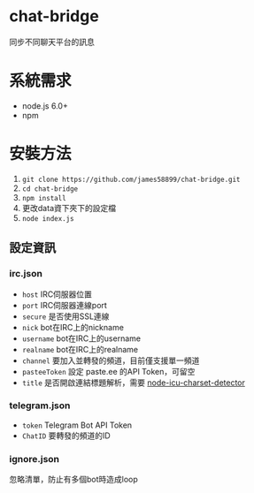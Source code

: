 # chat-bridge
同步不同聊天平台的訊息

# 系統需求

- node.js 6.0+
- npm

# 安裝方法

1. `git clone https://github.com/james58899/chat-bridge.git`
2. `cd chat-bridge`
3. `npm install`
4. 更改data資下夾下的設定檔
5. `node index.js`

## 設定資訊

### irc.json
* `host` IRC伺服器位置
* `port` IRC伺服器連線port
* `secure` 是否使用SSL連線
* `nick` bot在IRC上的nickname
* `username` bot在IRC上的username
* `realname` bot在IRC上的realname
* `channel` 要加入並轉發的頻道，目前僅支援單一頻道
* `pasteeToken` 設定 paste.ee 的API Token，可留空
* `title` 是否開啟連結標題解析，需要 [node-icu-charset-detector](https://github.com/mooz/node-icu-charset-detector)

### telegram.json
* `token` Telegram Bot API Token
* `ChatID` 要轉發的頻道的ID

### ignore.json
忽略清單，防止有多個bot時造成loop